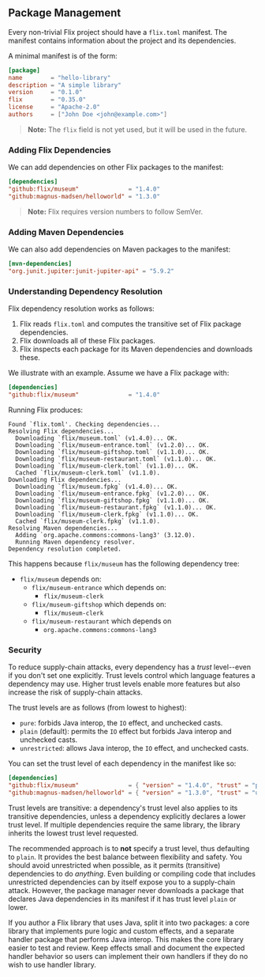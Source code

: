 ## Package Management

Every non-trivial Flix project should have a `flix.toml` manifest. The manifest
contains information about the project and its dependencies.

A minimal manifest is of the form:

```toml
[package]
name        = "hello-library"
description = "A simple library"
version     = "0.1.0"
flix        = "0.35.0"
license     = "Apache-2.0"
authors     = ["John Doe <john@example.com>"]
```

> **Note:** The `flix` field is not yet used, but it will be used in the future.

### Adding Flix Dependencies

We can add dependencies on other Flix packages to the manifest:

```toml
[dependencies]
"github:flix/museum"              = "1.4.0"
"github:magnus-madsen/helloworld" = "1.3.0"
```

> **Note:** Flix requires version numbers to follow SemVer.

### Adding Maven Dependencies

We can also add dependencies on Maven packages to the manifest:

```toml
[mvn-dependencies]
"org.junit.jupiter:junit-jupiter-api" = "5.9.2"
```

### Understanding Dependency Resolution

Flix dependency resolution works as follows:

1. Flix reads `flix.toml` and computes the transitive set of Flix package
   dependencies.
2. Flix downloads all of these Flix packages.
3. Flix inspects each package for its Maven dependencies and downloads these.

We illustrate with an example. Assume we have a Flix package with:

```toml
[dependencies]
"github:flix/museum"              = "1.4.0"
```

Running Flix produces:

```
Found `flix.toml'. Checking dependencies...
Resolving Flix dependencies...
  Downloading `flix/museum.toml` (v1.4.0)... OK.
  Downloading `flix/museum-entrance.toml` (v1.2.0)... OK.
  Downloading `flix/museum-giftshop.toml` (v1.1.0)... OK.
  Downloading `flix/museum-restaurant.toml` (v1.1.0)... OK.
  Downloading `flix/museum-clerk.toml` (v1.1.0)... OK.
  Cached `flix/museum-clerk.toml` (v1.1.0).
Downloading Flix dependencies...
  Downloading `flix/museum.fpkg` (v1.4.0)... OK.
  Downloading `flix/museum-entrance.fpkg` (v1.2.0)... OK.
  Downloading `flix/museum-giftshop.fpkg` (v1.1.0)... OK.
  Downloading `flix/museum-restaurant.fpkg` (v1.1.0)... OK.
  Downloading `flix/museum-clerk.fpkg` (v1.1.0)... OK.
  Cached `flix/museum-clerk.fpkg` (v1.1.0).
Resolving Maven dependencies...
  Adding `org.apache.commons:commons-lang3' (3.12.0).
  Running Maven dependency resolver.
Dependency resolution completed.
```

This happens because `flix/museum` has the following dependency tree:

- `flix/museum` depends on:
    - `flix/museum-entrance` which depends on:
        - `flix/museum-clerk`
    - `flix/museum-giftshop` which depends on:
        - `flix/museum-clerk`
    - `flix/museum-restaurant` which depends on
        - `org.apache.commons:commons-lang3`

### Security
To reduce supply-chain attacks, every dependency has a *trust*
level--even if you don't set one explicitly.
Trust levels control which language features a dependency may use.
Higher trust levels enable more features but also increase
the risk of supply-chain attacks.

The trust levels are as follows (from lowest to highest):
- `pure`: forbids Java interop, the `IO` effect, and unchecked casts.
- `plain` (default): permits the `IO` effect but forbids Java interop
  and unchecked casts.
- `unrestricted`: allows Java interop, the `IO` effect, and unchecked casts.

You can set the trust level of each dependency in the manifest like so:
```toml
[dependencies]
"github:flix/museum"              = { "version" = "1.4.0", "trust" = "plain" }
"github:magnus-madsen/helloworld" = { "version" = "1.3.0", "trust" = "unrestricted" }
```

Trust levels are transitive: a dependency's trust level also applies
to its transitive dependencies, unless a dependency explicitly declares
a lower trust level.
If multiple dependencies require the same library,
the library inherits the lowest trust level requested.

The recommended approach is to **not** specify a trust level, thus
defaulting to `plain`.
It provides the best balance between flexibility and safety.
You should avoid unrestricted when possible, as it permits
(transitive) dependencies to do *anything*.
Even building or compiling code that includes unrestricted dependencies
can by itself expose you to a supply-chain attack.
However, the package manager never downloads a package
that declares Java dependencies in its manifest if it has
trust level `plain` or lower.

If you author a Flix library that uses Java, split it into two
packages: a core library that implements pure logic and custom
effects, and a separate handler package that performs Java interop.
This makes the core library easier to test and review.
Keep effects small and document the expected handler behavior so
users can implement their own handlers if they do no wish to
use handler library.
